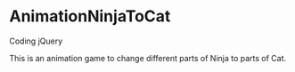 # AnimationNinjaToCat
Coding jQuery

This is an animation game to change different parts of Ninja to parts of Cat.

